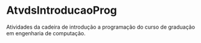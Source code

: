 # AtvdsIntroducaoProg
Atividades da cadeira de introdução a programação do curso de graduação em engenharia de computação.
